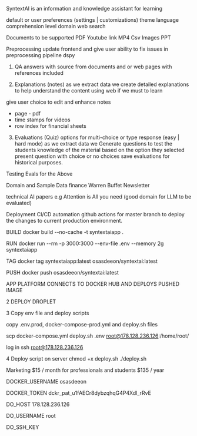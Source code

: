 SyntextAI is an information and knowledge assistant for learning

default or user preferences (settings | customizations)
theme
language
comprehension level
domain
web search


Documents to be supported
PDF
Youtube link
MP4
Csv
Images
PPT



Preprocessing
update frontend and give user ability to fix issues in preprocessing pipeline
dspy 

1. QA
answers with source from documents and or web pages
with references included


2. Explanations (notes)
as we extract data we create detailed explanations to help understand the content using web if we must to learn 

give user choice to edit and enhance notes
- page - pdf
- time stamps for videos
- row index for financial sheets

3. Evaluations (Quiz)
options for multi-choice or type response (easy | hard mode)
as we extract data we Generate questions to test the students knowledge of the material based on the option they selected present question with choice or no choices
save evaluations for historical purposes.


Testing
Evals for the Above

Domain and Sample Data
finance 
Warren Buffet Newsletter

technical
AI papers e.g Attention is All you need (good domain for LLM to be evaluated)

Deployment
CI/CD automation
github actions for master branch to deploy the changes to current production environment.

BUILD docker build --no-cache -t syntextaiapp .

RUN docker run --rm -p 3000:3000 --env-file .env --memory 2g syntextaiapp

TAG docker tag syntextaiapp:latest osasdeeon/syntextai:latest

PUSH docker push osasdeeon/syntextai:latest

APP PLATFORM CONNECTS TO DOCKER HUB AND DEPLOYS PUSHED IMAGE

2 DEPLOY DROPLET

3 Copy env file and deploy scripts

copy .env.prod, docker-compose-prod.yml and deploy.sh files

scp docker-compose.yml deploy.sh .env root@178.128.236.126:/home/root/

log in
ssh root@178.128.236.126

4 Deploy script on server
chmod +x deploy.sh 
./deploy.sh


Marketing
$15 / month for professionals and students
$135 / year 
 
DOCKER_USERNAME
osasdeeon

DOCKER_TOKEN
dckr_pat_u1fAECr8dybzqhqG4P4Xdl_rRvE

DO_HOST
178.128.236.126

DO_USERNAME
root

DO_SSH_KEY

